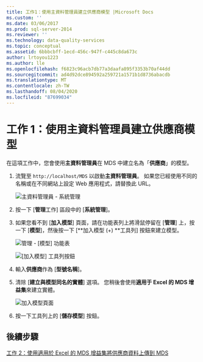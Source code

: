 ```yaml
---
title: 工作1：使用主資料管理員建立供應商模型 |Microsoft Docs
ms.custom: ''
ms.date: 03/06/2017
ms.prod: sql-server-2014
ms.reviewer: ''
ms.technology: data-quality-services
ms.topic: conceptual
ms.assetid: 6bbbcbff-1ecd-456c-947f-c445c8da673c
author: lrtoyou1223
ms.author: lle
ms.openlocfilehash: f6823c96acb7db77a3daafa895f3353b70af44dd
ms.sourcegitcommit: ad4d92dce894592a259721a1571b1d8736abacdb
ms.translationtype: MT
ms.contentlocale: zh-TW
ms.lasthandoff: 08/04/2020
ms.locfileid: "87699034"
---
```

# <a name="task-1-creating-suppliers-model-using-master-data-manager"></a>工作 1：使用主資料管理員建立供應商模型
  在這項工作中，您會使用**主資料管理員**在 MDS 中建立名為「**供應商**」的模型。  
  
1.  流覽至 `http://localhost/MDS` 以啟動**主資料管理員**。 如果您已經使用不同的名稱或在不同網站上設定 Web 應用程式，請替換此 URL。  
  
     ![主資料管理員 - 系統管理](../../2014/tutorials/media/et-creatingsuppliersmodelusingmdm-01.jpg "主資料管理員 - 系統管理")  
  
2.  按一下 [**管理**工作] 區段中的 [**系統管理**]。  
  
3.  如果您看不到 [**加入模型**] 頁面，請在功能表列上將滑鼠停留在 [**管理**] 上，按一下 [**模型**]，然後按一下 [**加入模型 (+) **工具列] 按鈕來建立模型。  
  
     ![管理 - [模型] 功能表](../../2014/tutorials/media/et-creatingsuppliersmodelusingmdm-02.jpg "管理 - [模型] 功能表")  
  
     ![[加入模型] 工具列按鈕](../../2014/tutorials/media/et-creatingsuppliersmodelusingmdm-03.jpg "[加入模型] 工具列按鈕")  
  
4.  輸入**供應商**作為 [**型號名稱**]。  
  
5.  清除 [**建立與模型同名的實體**] 選項。 您稍後會使用**適用于 Excel 的 MDS 增益集**來建立實體。  
  
     ![加入模型頁面](../../2014/tutorials/media/et-creatingsuppliersmodelusingmdm-04.jpg "加入模型頁面")  
  
6.  按一下工具列上的 [**儲存模型**] 按鈕。  
  
## <a name="next-step"></a>後續步驟  
 [工作 2：使用適用於 Excel 的 MDS 增益集將供應商資料上傳到 MDS](../../2014/tutorials/task-2-uploading-supplier-data-to-mds-using-mds-add-in-for-excel.md)  
  
  
